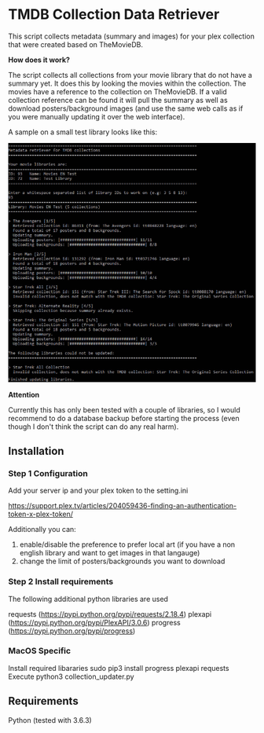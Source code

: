 # TMDB Collection Data Retriever

This script collects metadata (summary and images) for your plex collection that were created based on TheMovieDB.

**How does it work?**

The script collects all collections from your movie library that do not have a summary yet. It does this by looking the movies within the collection. The movies have a reference to the collection on TheMovieDB. If a valid collection reference can be found it will pull the summary as well as download posters/background images (and use the same web calls as if you were manually updating it over the web interface).

A sample on a small test library looks like this:

![Example](example.jpg)

**Attention**

Currently this has only been tested with a couple of libraries, so I would recommend to do a database backup before starting the process (even though I don't think the script can do any real harm).

## Installation

### Step 1 Configuration

Add your server ip and your plex token to the setting.ini

https://support.plex.tv/articles/204059436-finding-an-authentication-token-x-plex-token/

Additionally you can:
1. enable/disable the preference to prefer local art (if you have a non english library and want to get images in that langauge)
2. change the limit of posters/backgrounds you want to download

### Step 2 Install requirements

The following additional python libraries are used

requests (https://pypi.python.org/pypi/requests/2.18.4)
plexapi (https://pypi.python.org/pypi/PlexAPI/3.0.6)
progress (https://pypi.python.org/pypi/progress)

### MacOS Specific 

Install required libararies 
  sudo pip3 install progress plexapi requests
Execute
  python3 collection_updater.py

## Requirements

Python (tested with 3.6.3)
